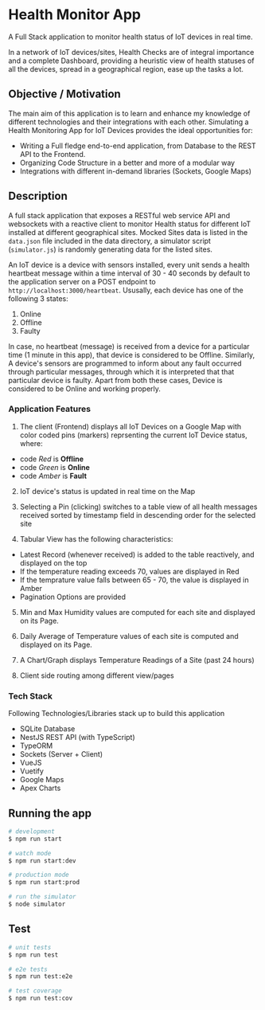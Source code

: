 # Health Monitor App

A Full Stack application to monitor health status of IoT devices in real time.

In a network of IoT devices/sites, Health Checks are of integral importance and a complete Dashboard, providing a heuristic view of health statuses of all the devices, spread in a geographical region, ease up the tasks a lot.

## Objective / Motivation

The main aim of this application is to learn and enhance my knowledge of different technologies and their integrations with each other. Simulating a Health Monitoring App for IoT Devices provides the ideal opportunities for:

* Writing a Full fledge end-to-end application, from Database to the REST API to the Frontend.
* Organizing Code Structure in a better and more of a modular way
* Integrations with different in-demand libraries (Sockets, Google Maps)

## Description

A full stack application that exposes a RESTful web service API and websockets with a reactive client to monitor Health status for different IoT installed at different geographical sites. 
Mocked Sites data is listed in the `data.json` file included in the data directory, a simulator script (`simulator.js`) is randomly generating data for the listed sites. 

An IoT device is a device with sensors installed, every unit sends a health heartbeat message within a time interval of 30 - 40 seconds by default to the application server on a POST endpoint to `http://localhost:3000/heartbeat`. Ususally, each device has one of the following 3 states:
1. Online
2. Offline
3. Faulty

In case, no heartbeat (message) is received from a device for a particular time (1 minute in this app), that device is considered to be Offline. Similarly, A device's sensors are programmed to inform about any fault occurred through particular messages, through which it is interpreted that that particular device is faulty. Apart from both these cases, Device is considered to be Online and working properly.

### Application Features

1. The client (Frontend) displays all IoT Devices on a Google Map with color coded pins (markers) reprsenting the current IoT Device status, where:
* code *Red* is **Offline**
* code *Green* is **Online**
* code *Amber* is **Fault**

2. IoT device's status is updated in real time on the Map

3. Selecting a Pin (clicking) switches to a table view of all health messages received sorted by timestamp field in descending order for the selected site

4. Tabular View has the following characteristics:
  - Latest Record (whenever received) is added to the table reactively, and displayed on the top
  - If the temperature reading exceeds 70, values are displayed in Red  
  - If the temprature value falls between 65 - 70, the value is displayed in Amber
  - Pagination Options are provided

5. Min and Max Humidity values are computed for each site and displayed on its Page.

6. Daily Average of Temperature values of each site is computed and displayed on its Page.

7. A Chart/Graph displays Temperature Readings of a Site (past 24 hours)

8. Client side routing among different view/pages

### Tech Stack

Following Technologies/Libraries stack up to build this application

* SQLite Database
* NestJS REST API (with TypeScript)
* TypeORM
* Sockets (Server + Client)
* VueJS
* Vuetify
* Google Maps
* Apex Charts

## Running the app

```bash
# development
$ npm run start

# watch mode
$ npm run start:dev

# production mode
$ npm run start:prod

# run the simulator
$ node simulator
```

## Test

```bash
# unit tests
$ npm run test

# e2e tests
$ npm run test:e2e

# test coverage
$ npm run test:cov
```